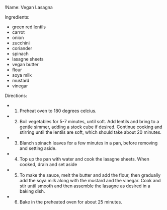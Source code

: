 !Name: Vegan Lasagna

Ingredients:
- green red lentils
- carrot
- onion
- zucchini
- coriander
- spinach
- lasagne sheets
- vegan butter
- flour
- soya milk
- mustard
- vinegar

Directions:
- 1) Preheat oven to 180 degrees celcius. 
- 2) Boil vegetables for 5-7 minutes, until soft. Add lentils and bring to a gentle simmer, adding a stock cube if desired. Continue cooking and stirring until the lentils are soft, which should take about 20 minutes. 
- 3) Blanch spinach leaves for a few minutes in a pan, before removing and setting aside. 
- 4) Top up the pan with water and cook the lasagne sheets. When cooked, drain and set aside
- 5) To make the sauce, melt the butter and add the flour, then gradually add the soya milk along with the mustard and the vinegar. Cook and stir until smooth and then assemble the lasagne as desired in a baking dish. 
- 6) Bake in the preheated oven for about 25 minutes.
